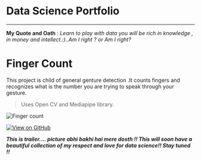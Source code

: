 # Data Science Portfolio
---
**My Quote and Oath** : _Learn to play with data you will be rich in knowledge , in money and intellect.:)..Am I right ? or Am I right?_

# Finger Count

This project is child of general genture detection .It counts fingers and recognizes what is the number you are trying to speak through your gesture.
> Uses Open CV and Mediapipe library.

![Finger count](https://github.com/vaidehiu/Finger-count/blob/main/finger.gif)

[![View on GitHub](https://img.shields.io/badge/GitHub-View_on_GitHub-blue?logo=GitHub)](https://github.com/vaidehiu/Finger-count)

**_This is trailer.... picture abhi bakhi hai mere dosth !! This will soon have a beautiful collection of my respect and love for data science!! Stay tuned !!_**
